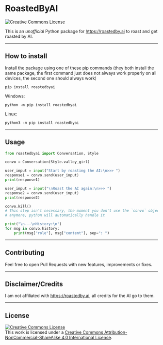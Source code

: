 # RoastedByAI
<a rel="license" href="http://creativecommons.org/licenses/by-nc-sa/4.0/"><img alt="Creative Commons License" style="border-width:0" src="https://i.creativecommons.org/l/by-nc-sa/4.0/88x31.png" /></a>

This is an *unofficial* Python package for https://roastedby.ai to roast and get roasted by AI.


---


## How to install
Install the package using one of these pip commands (they both 
install the same package, the first command just does not always 
work properly on all devices, the second one should always work)

```shell
pip install roastedbyai
```
Windows:
```shell
python -m pip install roastedbyai
```
Linux:
```shell
python3 -m pip install roastedbyai
```


---


## Usage

```python
from roastedbyai import Conversation, Style

convo = Conversation(Style.valley_girl)

user_input = input("Start by roasting the AI:\n>>> ")
response1 = convo.send(user_input)
print(response1)

user_input = input("\nRoast the AI again:\n>>> ")
response2 = convo.send(user_input)
print(response2)

convo.kill()
# This step isn't necessary, the moment you don't use the `convo` object
# anymore, python will automatically handle it

print("\n---\nHistory:\n")
for msg in convo.history:
    print(msg["role"], msg["content"], sep=": ")
```


---


## Contributing
Feel free to open Pull Requests with new features, improvements or fixes.


---


## Disclaimer/Credits
I am not affiliated with https://roastedby.ai, all credits for the AI go to them.


---


## License
<a rel="license" href="http://creativecommons.org/licenses/by-nc-sa/4.0/"><img alt="Creative Commons License" style="border-width:0" src="https://i.creativecommons.org/l/by-nc-sa/4.0/88x31.png" /></a><br />This work is licensed under a <a rel="license" href="http://creativecommons.org/licenses/by-nc-sa/4.0/">Creative Commons Attribution-NonCommercial-ShareAlike 4.0 International License</a>.

